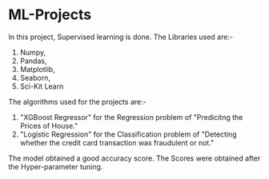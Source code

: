 # ML-Projects

In this project, Supervised learning is done.
The Libraries used are:-
1) Numpy, 
2) Pandas, 
3) Matplotlib, 
4) Seaborn, 
5) Sci-Kit Learn

The algorithms used for the projects are:-
1) "XGBoost Regressor" for the Regression problem of "Predicitng the Prices of House."
2) "Logistic Regression" for the Classification problem of "Detecting whether the credit card transaction was fraudulent or not."

The model obtained a good accuracy score.
The Scores were obtained after the Hyper-parameter tuning.
